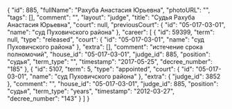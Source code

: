 {
    "id": 885,
    "fullName": "Рахуба Анастасия Юрьевна",
    "photoURL": "",
    "tags": [],
    "comment": "",
    "layout": "judge",
    "title": "Судья Рахуба Анастасия Юрьевна",
    "court": null,
    "previousCourt": {
        "id": "05-017-03-01",
        "name": "суд Пуховичского района"
    },
    "career": [
        {
            "id": 59399,
            "term": null,
            "type": "released",
            "court": {
                "id": "05-017-03-01",
                "name": "суд Пуховичского района"
            },
            "extra": [],
            "comment": "истечение срока полномочий",
            "house_id": "05-017-03-01",
            "judge_id": 885,
            "position": "судья",
            "term_type": "",
            "timestamp": "2017-05-25",
            "decree_number": "185"
        },
        {
            "id": 5107,
            "term": 5,
            "type": "appointed",
            "court": {
                "id": "05-017-03-01",
                "name": "суд Пуховичского района"
            },
            "extra": {
                "judge_id": 3852
            },
            "comment": "",
            "house_id": "05-017-03-01",
            "judge_id": 885,
            "position": "судья",
            "term_type": "years",
            "timestamp": "2012-03-27",
            "decree_number": "143"
        }
    ]
}